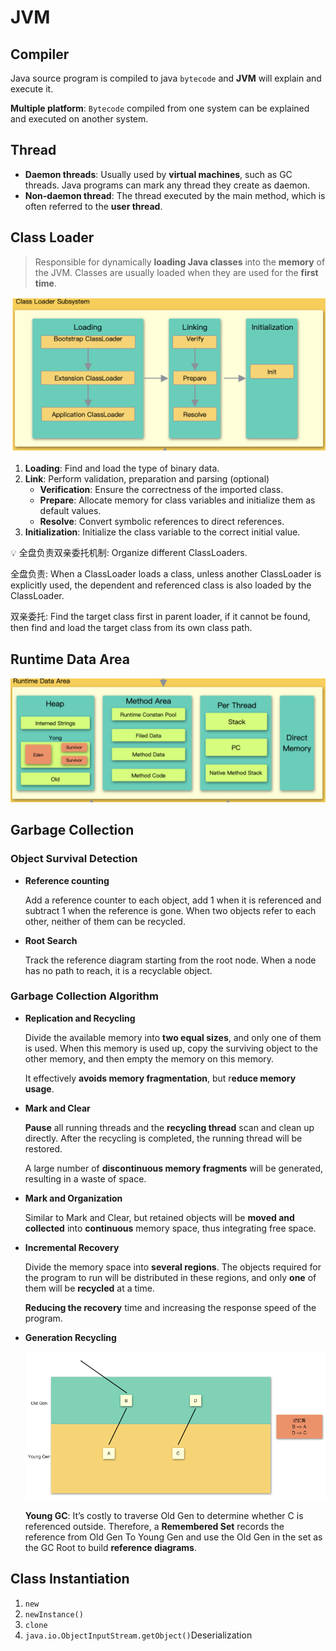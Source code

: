 # JVM

## Compiler

Java source program is compiled to java `bytecode` and **JVM** will explain and execute it. 

**Multiple platform**: `Bytecode` compiled from one system can be explained and executed on another system.

## Thread

- **Daemon threads**: Usually used by **virtual machines**, such as GC threads. Java programs can mark any thread they create as daemon.
- **Non-daemon thread**: The thread executed by the main method, which is often referred to the **user thread**.

## Class Loader

> Responsible for dynamically **loading Java classes** into the **memory** of the JVM. Classes are usually loaded when they are used for the **first time**.
> 

![Untitled](loader.png)

1. **Loading**: Find and load the type of binary data.
2. **Link**: Perform validation, preparation and parsing (optional) 
    - **Verification**: Ensure the correctness of the imported class.
    - **Prepare**: Allocate memory for class variables and initialize them as default values.
    - **Resolve**: Convert symbolic references to direct references.
3. **Initialization**: Initialize the class variable to the correct initial value.

<aside>
💡 全盘负责双亲委托机制: Organize different ClassLoaders.

全盘负责: When a ClassLoader loads a class, unless another ClassLoader is explicitly used, the dependent and referenced class is also loaded by the ClassLoader.

双亲委托: Find the target class first in parent loader, if it cannot be found, then find and load the target class from its own class path.

</aside>

## Runtime Data Area

![Untitled](runtime.png)

## Garbage Collection

### Object Survival Detection

- **Reference counting**
    
    Add a reference counter to each object, add 1 when it is referenced and subtract 1 when the reference is gone. When two objects refer to each other, neither of them can be recycled.
    
- **Root Search**
    
    Track the reference diagram starting from the root node. When a node has no path to reach, it is a recyclable object.
    

### Garbage Collection Algorithm

- **Replication and Recycling**
    
    Divide the available memory into **two equal sizes**, and only one of them is used. When this memory is used up, copy the surviving object to the other memory, and then empty the memory on this memory.
    
    It effectively **avoids memory fragmentation**, but r**educe memory usage**.
    
- **Mark and Clear**
    
    **Pause** all running threads and the **recycling thread** scan and clean up directly. After the recycling is completed, the running thread will be restored. 
    
    A large number of **discontinuous memory fragments** will be generated, resulting in a waste of space.
    
- **Mark and Organization**
    
    Similar to Mark and Clear, but retained objects will be **moved and collected** into **continuous** memory space, thus integrating free space.
    
- **Incremental Recovery**
    
    Divide the memory space into **several regions**. The objects required for the program to run will be distributed in these regions, and only **one** of them will be **recycled** at a time. 
    
    **Reducing the recovery** time and increasing the response speed of the program.
    
- **Generation Recycling**
    
    ![Untitled](generation.png)
    
    **Young GC**: It’s costly to traverse Old Gen to determine whether C is referenced outside. Therefore, a **Remembered Set** records the reference from Old Gen To Young Gen and use the Old Gen in the set as the GC Root to build **reference diagrams**.
    

## Class Instantiation

1. `new`
2. `newInstance()`
3. `clone`
4. `java.io.ObjectInputStream.getObject()`Deserialization